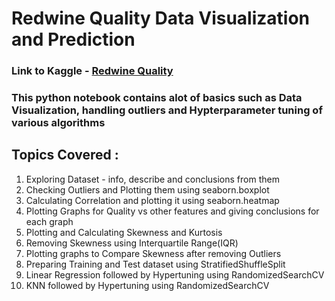 <H1>Redwine Quality Data Visualization and Prediction</H1>
<H3>Link to Kaggle - <a href='https://www.kaggle.com/uciml/red-wine-quality-cortez-et-al-2009'>Redwine Quality</a></H3>
<H3>This python notebook contains alot of basics such as Data Visualization, handling outliers and Hypterparameter tuning of various algorithms</H3>
<H2>Topics Covered :</H2>
<ol>
    <li>Exploring Dataset - info, describe and conclusions from them</li>
    <li>Checking Outliers and Plotting them using seaborn.boxplot</li>
    <li>Calculating Correlation and plotting it using seaborn.heatmap</li>
    <li>Plotting Graphs for Quality vs other features and giving conclusions for each graph</li>
    <li>Plotting and Calculating Skewness and Kurtosis</li>
    <li>Removing Skewness using Interquartile Range(IQR)</li>
    <li>Plotting graphs to Compare Skewness after removing Outliers</li>
    <li>Preparing Training and Test dataset using StratifiedShuffleSplit</li>
    <li>Linear Regression followed by Hypertuning using RandomizedSearchCV</li>
    <li>KNN followed by Hypertuning using RandomizedSearchCV</li>
</ol>
